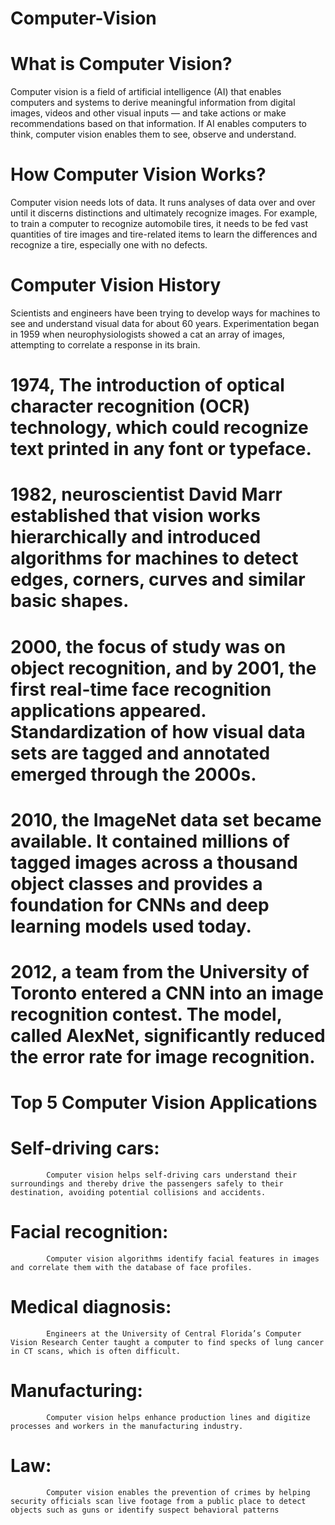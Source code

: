 # Computer-Vision

# What is Computer Vision?
Computer vision is a field of artificial intelligence (AI) that enables computers and systems to derive meaningful information from digital images, videos and other visual inputs — and take actions or make recommendations based on that information. If AI enables computers to think, computer vision enables them to see, observe and understand.

# How Computer Vision Works?
Computer vision needs lots of data. It runs analyses of data over and over until it discerns distinctions and ultimately recognize images. For example, to train a computer to recognize automobile tires, it needs to be fed vast quantities of tire images and tire-related items to learn the differences and recognize a tire, especially one with no defects.

# Computer Vision History
Scientists and engineers have been trying to develop ways for machines to see and understand visual data for about 60 years. Experimentation began in 1959 when neurophysiologists showed a cat an array of images, attempting to correlate a response in its brain.

# 1974, The introduction of optical character recognition (OCR) technology, which could recognize text printed in any font or typeface.

# 1982, neuroscientist David Marr established that vision works hierarchically and introduced algorithms for machines to detect edges, corners, curves and similar basic shapes. 

# 2000, the focus of study was on object recognition, and by 2001, the first real-time face recognition applications appeared. Standardization of how visual data sets are tagged and annotated emerged through the 2000s. 

# 2010, the ImageNet data set became available. It contained millions of tagged images across a thousand object classes and provides a foundation for CNNs and deep learning models used today.

# 2012, a team from the University of Toronto entered a CNN into an image recognition contest. The model, called AlexNet, significantly reduced the error rate for image recognition.

# Top 5 Computer Vision Applications

# Self-driving cars:
            Computer vision helps self-driving cars understand their surroundings and thereby drive the passengers safely to their destination, avoiding potential collisions and accidents.
# Facial recognition:
            Computer vision algorithms identify facial features in images and correlate them with the database of face profiles.
# Medical diagnosis: 
            Engineers at the University of Central Florida’s Computer Vision Research Center taught a computer to find specks of lung cancer in CT scans, which is often difficult.
# Manufacturing:
            Computer vision helps enhance production lines and digitize processes and workers in the manufacturing industry.
# Law:
            Computer vision enables the prevention of crimes by helping security officials scan live footage from a public place to detect objects such as guns or identify suspect behavioral patterns 



